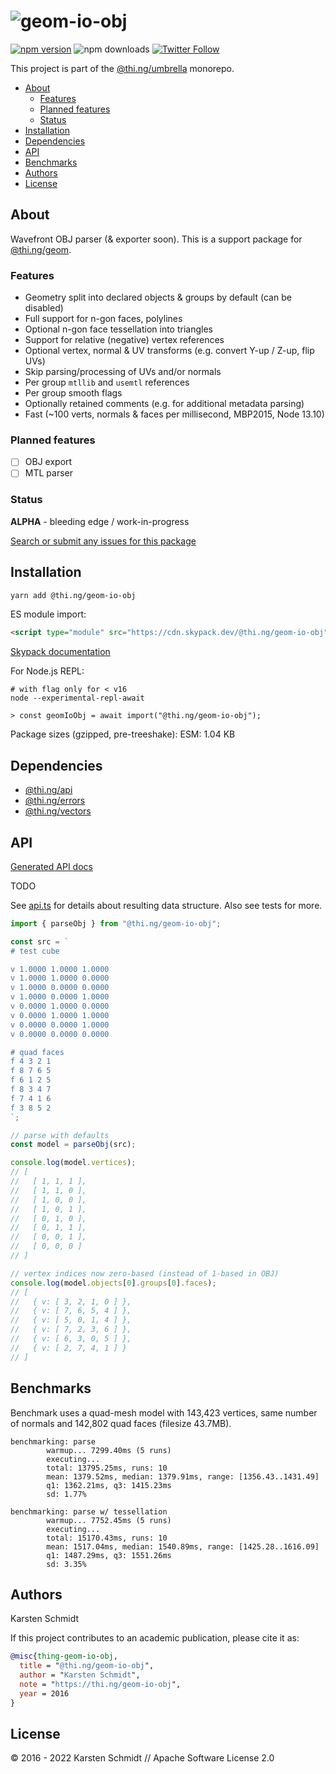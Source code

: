 <!-- This file is generated - DO NOT EDIT! -->

# ![geom-io-obj](https://media.thi.ng/umbrella/banners/thing-geom-io-obj.svg?61561862)

[![npm version](https://img.shields.io/npm/v/@thi.ng/geom-io-obj.svg)](https://www.npmjs.com/package/@thi.ng/geom-io-obj)
![npm downloads](https://img.shields.io/npm/dm/@thi.ng/geom-io-obj.svg)
[![Twitter Follow](https://img.shields.io/twitter/follow/thing_umbrella.svg?style=flat-square&label=twitter)](https://twitter.com/thing_umbrella)

This project is part of the
[@thi.ng/umbrella](https://github.com/thi-ng/umbrella/) monorepo.

- [About](#about)
  - [Features](#features)
  - [Planned features](#planned-features)
  - [Status](#status)
- [Installation](#installation)
- [Dependencies](#dependencies)
- [API](#api)
- [Benchmarks](#benchmarks)
- [Authors](#authors)
- [License](#license)

## About

Wavefront OBJ parser (& exporter soon). This is a support package for [@thi.ng/geom](https://github.com/thi-ng/umbrella/tree/develop/packages/geom).

### Features

- Geometry split into declared objects & groups by default (can be disabled)
- Full support for n-gon faces, polylines
- Optional n-gon face tessellation into triangles
- Support for relative (negative) vertex references
- Optional vertex, normal & UV transforms (e.g. convert Y-up / Z-up, flip UVs)
- Skip parsing/processing of UVs and/or normals
- Per group `mtllib` and `usemtl` references
- Per group smooth flags
- Optionally retained comments (e.g. for additional metadata parsing)
- Fast (~100 verts, normals & faces per millisecond, MBP2015, Node 13.10)

### Planned features

- [ ] OBJ export
- [ ] MTL parser

### Status

**ALPHA** - bleeding edge / work-in-progress

[Search or submit any issues for this package](https://github.com/thi-ng/umbrella/issues?q=%5Bgeom-io-obj%5D+in%3Atitle)

## Installation

```bash
yarn add @thi.ng/geom-io-obj
```

ES module import:

```html
<script type="module" src="https://cdn.skypack.dev/@thi.ng/geom-io-obj"></script>
```

[Skypack documentation](https://docs.skypack.dev/)

For Node.js REPL:

```text
# with flag only for < v16
node --experimental-repl-await

> const geomIoObj = await import("@thi.ng/geom-io-obj");
```

Package sizes (gzipped, pre-treeshake): ESM: 1.04 KB

## Dependencies

- [@thi.ng/api](https://github.com/thi-ng/umbrella/tree/develop/packages/api)
- [@thi.ng/errors](https://github.com/thi-ng/umbrella/tree/develop/packages/errors)
- [@thi.ng/vectors](https://github.com/thi-ng/umbrella/tree/develop/packages/vectors)

## API

[Generated API docs](https://docs.thi.ng/umbrella/geom-io-obj/)

TODO

See
[api.ts](https://github.com/thi-ng/umbrella/tree/develop/packages/geom-io-obj/src/api.ts)
for details about resulting data structure. Also see tests for more.

```ts
import { parseObj } from "@thi.ng/geom-io-obj";

const src = `
# test cube

v 1.0000 1.0000 1.0000
v 1.0000 1.0000 0.0000
v 1.0000 0.0000 0.0000
v 1.0000 0.0000 1.0000
v 0.0000 1.0000 0.0000
v 0.0000 1.0000 1.0000
v 0.0000 0.0000 1.0000
v 0.0000 0.0000 0.0000

# quad faces
f 4 3 2 1
f 8 7 6 5
f 6 1 2 5
f 8 3 4 7
f 7 4 1 6
f 3 8 5 2
`;

// parse with defaults
const model = parseObj(src);

console.log(model.vertices);
// [
//   [ 1, 1, 1 ],
//   [ 1, 1, 0 ],
//   [ 1, 0, 0 ],
//   [ 1, 0, 1 ],
//   [ 0, 1, 0 ],
//   [ 0, 1, 1 ],
//   [ 0, 0, 1 ],
//   [ 0, 0, 0 ]
// ]

// vertex indices now zero-based (instead of 1-based in OBJ)
console.log(model.objects[0].groups[0].faces);
// [
//   { v: [ 3, 2, 1, 0 ] },
//   { v: [ 7, 6, 5, 4 ] },
//   { v: [ 5, 0, 1, 4 ] },
//   { v: [ 7, 2, 3, 6 ] },
//   { v: [ 6, 3, 0, 5 ] },
//   { v: [ 2, 7, 4, 1 ] }
// ]
```

## Benchmarks

Benchmark uses a quad-mesh model with 143,423 vertices, same number of
normals and 142,802 quad faces (filesize 43.7MB).

```text
benchmarking: parse
        warmup... 7299.40ms (5 runs)
        executing...
        total: 13795.25ms, runs: 10
        mean: 1379.52ms, median: 1379.91ms, range: [1356.43..1431.49]
        q1: 1362.21ms, q3: 1415.23ms
        sd: 1.77%

benchmarking: parse w/ tessellation
        warmup... 7752.45ms (5 runs)
        executing...
        total: 15170.43ms, runs: 10
        mean: 1517.04ms, median: 1540.89ms, range: [1425.28..1616.09]
        q1: 1487.29ms, q3: 1551.26ms
        sd: 3.35%
```

## Authors

Karsten Schmidt

If this project contributes to an academic publication, please cite it as:

```bibtex
@misc{thing-geom-io-obj,
  title = "@thi.ng/geom-io-obj",
  author = "Karsten Schmidt",
  note = "https://thi.ng/geom-io-obj",
  year = 2016
}
```

## License

&copy; 2016 - 2022 Karsten Schmidt // Apache Software License 2.0

